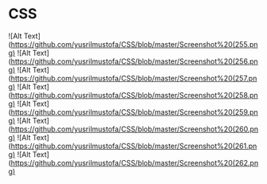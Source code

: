 # CSS
![Alt Text] (https://github.com/yusrilmustofa/CSS/blob/master/Screenshot%20(255.png)
![Alt Text] (https://github.com/yusrilmustofa/CSS/blob/master/Screenshot%20(256.png)
![Alt Text] (https://github.com/yusrilmustofa/CSS/blob/master/Screenshot%20(257.png)
![Alt Text] (https://github.com/yusrilmustofa/CSS/blob/master/Screenshot%20(258.png)
![Alt Text] (https://github.com/yusrilmustofa/CSS/blob/master/Screenshot%20(259.png)
![Alt Text] (https://github.com/yusrilmustofa/CSS/blob/master/Screenshot%20(260.png)
![Alt Text] (https://github.com/yusrilmustofa/CSS/blob/master/Screenshot%20(261.png)
![Alt Text] (https://github.com/yusrilmustofa/CSS/blob/master/Screenshot%20(262.png)
